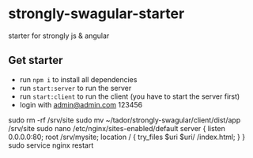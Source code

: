 # strongly-swagular-starter
starter for strongly js & angular

## Get starter
* run ```npm i``` to install all dependencies
* run ```start:server``` to run the server
* run ```start:client``` to run the client (you have to start the server first)
* login with admin@admin.com 123456


sudo rm -rf /srv/site
sudo mv ~/tador/strongly-swagular/client/dist/app /srv/site
sudo nano /etc/nginx/sites-enabled/default
server {
    listen 0.0.0.0:80;
    root /srv/mysite;
    location / {
    try_files $uri $uri/ /index.html;
    }
}
sudo service nginx restart

